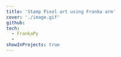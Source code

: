 ```yaml
---
title: 'Stamp Pixel art using Franka arm'
cover: './image.gif'
github: 
tech:
  - FrankaPy
  - 
showInProjects: true
---
```

